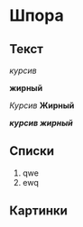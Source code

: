 # Шпора

## Текст

_курсив_

**жирный**

_Курсив_
**Жирный**

**_курсив жирный_**

## Списки

1. qwe
2. ewq

## Картинки
